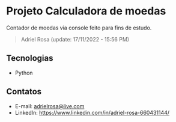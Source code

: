 # Projeto Calculadora de moedas

Contador de moedas via console feito para fins de estudo.

> Adriel Rosa (update: 17/11/2022 - 15:56 PM)

## Tecnologias

- Python

## Contatos

- E-mail: adrielrosa@live.com
- LinkedIn: https://www.linkedin.com/in/adriel-rosa-660431144/

